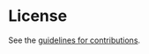 # License

See the
[guidelines for contributions](https://github.com/ietf-rats-wg/draft-wallace-rats-concise-ta-stores/blob/main/CONTRIBUTING.md).
